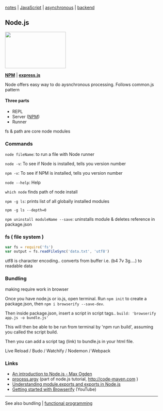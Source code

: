 [notes](../notes.md) | [JavaScript](notes.md) | [asynchronous](../async.md) | [backend](../backend.md)

## Node.js
<a href='https://nodejs.org/en/'><img src="https://nodejs.org/static/images/logos/nodejs-new-pantone-black.png" height="120" width="200"></a>

**[NPM](npm.md)** | **[express.js](express.md)**

Node offers easy way to do aysnchronous processing. Follows common.js pattern

#### Three parts
- REPL
- Server ([NPM](npm.md))
- Runner

fs & path are core node modules

### Commands
`node fileName`: to run a file with Node runner

`node -v`: To see if Node is installed, tells you version number

`npm -v`: To see if NPM is installed, tells you version number

`node --help`: Help

`which node` finds path of node install

`npm -g ls`: prints list of all globally installed modules

`npm -g ls --depth=0`

`npm uninstall moduleName --save`: uninstalls module & deletes reference in package.json


### fs ( file system )
```javascript
var fs = require('fs')
var output = fs.readFileSync('data.txt', 'utf8')
```
utf8 is character encoding.. converts from buffer i.e. (b4 7v 3g....) to readable data

### Bundling
making require work in browser

Once you have node.js or io.js, open terminal. Run `npm init` to create a package.json, then `npm i browserify --save-dev`.

Then inside package.json, insert a script in script tags..
`build: 'browserify app.js -o bundle.js'`

This will then be able to be run from terminal by 'npm run build', assuming you called the script build.

Then you can add a script tag (link) to bundle.js in your html file.

Live Reload / Budo / Watchify / Nodemon / Webpack


### Links
- [An introduction to Node.js - Max Ogden](https://github.com/maxogden/art-of-node)
- [process.argv](http://code-maven.com/argv-raw-command-line-arguments-in-nodejs) (part of node.js tutorial, http://code-maven.com )
- [Understanding module.exports and exports in Node.js](https://www.sitepoint.com/understanding-module-exports-exports-node-js/)
- [Getting started with Browserify](https://www.youtube.com/watch?v=CTAa8IcQh1U) (YouTube)

---

See also bundling | [functional programming](functional.md)
